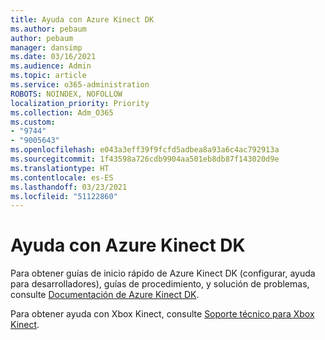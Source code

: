 ```yaml
---
title: Ayuda con Azure Kinect DK
ms.author: pebaum
author: pebaum
manager: dansimp
ms.date: 03/16/2021
ms.audience: Admin
ms.topic: article
ms.service: o365-administration
ROBOTS: NOINDEX, NOFOLLOW
localization_priority: Priority
ms.collection: Adm_O365
ms.custom:
- "9744"
- "9005643"
ms.openlocfilehash: e043a3eff39f9fcfd5adbea8a93a6c4ac792913a
ms.sourcegitcommit: 1f43598a726cdb9904aa501eb8db87f143020d9e
ms.translationtype: HT
ms.contentlocale: es-ES
ms.lasthandoff: 03/23/2021
ms.locfileid: "51122860"
---
```

# <a name="help-with-azure-kinect-dk"></a>Ayuda con Azure Kinect DK

Para obtener guías de inicio rápido de Azure Kinect DK (configurar, ayuda para desarrolladores), guías de procedimiento, y solución de problemas, consulte [Documentación de Azure Kinect DK](https://docs.microsoft.com/azure/kinect-dk/).


Para obtener ayuda con Xbox Kinect, consulte [Soporte técnico para Xbox Kinect](https://www.xbox.com/Search?q=kinect&rtc=1#nav-support).